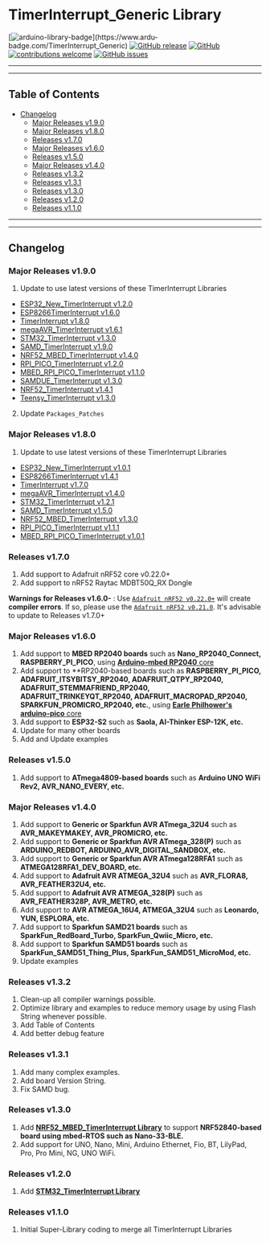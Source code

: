 # TimerInterrupt_Generic Library

[![arduino-library-badge](https://www.ardu-badge.com/badge/TimerInterrupt_Generic.svg?)](https://www.ardu-badge.com/TimerInterrupt_Generic)
[![GitHub release](https://img.shields.io/github/release/khoih-prog/TimerInterrupt_Generic.svg)](https://github.com/khoih-prog/TimerInterrupt_Generic/releases)
[![GitHub](https://img.shields.io/github/license/mashape/apistatus.svg)](https://github.com/khoih-prog/TimerInterrupt_Generic/blob/main/LICENSE)
[![contributions welcome](https://img.shields.io/badge/contributions-welcome-brightgreen.svg?style=flat)](#Contributing)
[![GitHub issues](https://img.shields.io/github/issues/khoih-prog/TimerInterrupt_Generic.svg)](http://github.com/khoih-prog/TimerInterrupt_Generic/issues)

---
---

## Table of Contents

* [Changelog](#changelog)
  * [Major Releases v1.9.0](#major-releases-v190)
  * [Major Releases v1.8.0](#major-releases-v180)
  * [Releases v1.7.0](#releases-v170)
  * [Major Releases v1.6.0](#major-releases-v160)
  * [Releases v1.5.0](#releases-v150)
  * [Major Releases v1.4.0](#major-releases-v140)
  * [Releases v1.3.2](#releases-v132)
  * [Releases v1.3.1](#releases-v131)
  * [Releases v1.3.0](#releases-v130)
  * [Releases v1.2.0](#releases-v120)
  * [Releases v1.1.0](#releases-v110)


---
---

## Changelog

### Major Releases v1.9.0

1. Update to use latest versions of these TimerInterrupt Libraries

  - [ESP32_New_TimerInterrupt v1.2.0](https://github.com/khoih-prog/ESP32_New_TimerInterrupt)
  - [ESP8266TimerInterrupt v1.6.0](https://github.com/khoih-prog/ESP8266TimerInterrupt)
  - [TimerInterrupt v1.8.0](https://github.com/khoih-prog/TimerInterrupt)
  - [megaAVR_TimerInterrupt v1.6.1](https://github.com/khoih-prog/megaAVR_TimerInterrupt)
  - [STM32_TimerInterrupt v1.3.0](https://github.com/khoih-prog/STM32_TimerInterrupt)
  - [SAMD_TimerInterrupt v1.9.0](https://github.com/khoih-prog/SAMD_TimerInterrupt)
  - [NRF52_MBED_TimerInterrupt v1.4.0](https://github.com/khoih-prog/NRF52_MBED_TimerInterrupt)
  - [RPI_PICO_TimerInterrupt v1.2.0](https://github.com/khoih-prog/RPI_PICO_TimerInterrupt)
  - [MBED_RPI_PICO_TimerInterrupt v1.1.0](https://github.com/khoih-prog/MBED_RPI_PICO_TimerInterrupt)
  - [SAMDUE_TimerInterrupt v1.3.0](https://github.com/khoih-prog/SAMDUE_TimerInterrupt)
  - [NRF52_TimerInterrupt v1.4.1](https://github.com/khoih-prog/NRF52_TimerInterrupt)
  - [Teensy_TimerInterrupt v1.3.0](https://github.com/khoih-prog/Teensy_TimerInterrupt)
2. Update `Packages_Patches`

### Major Releases v1.8.0

1. Update to use latest versions of these TimerInterrupt Libraries

  - [ESP32_New_TimerInterrupt v1.0.1](https://github.com/khoih-prog/ESP32_New_TimerInterrupt)
  - [ESP8266TimerInterrupt v1.4.1](https://github.com/khoih-prog/ESP8266TimerInterrupt)
  - [TimerInterrupt v1.7.0](https://github.com/khoih-prog/TimerInterrupt)
  - [megaAVR_TimerInterrupt v1.4.0](https://github.com/khoih-prog/megaAVR_TimerInterrupt)
  - [STM32_TimerInterrupt v1.2.1](https://github.com/khoih-prog/STM32_TimerInterrupt)
  - [SAMD_TimerInterrupt v1.5.0](https://github.com/khoih-prog/SAMD_TimerInterrupt)
  - [NRF52_MBED_TimerInterrupt v1.3.0](https://github.com/khoih-prog/NRF52_MBED_TimerInterrupt)
  - [RPI_PICO_TimerInterrupt v1.1.1](https://github.com/khoih-prog/RPI_PICO_TimerInterrupt)
  - [MBED_RPI_PICO_TimerInterrupt v1.0.1](https://github.com/khoih-prog/MBED_RPI_PICO_TimerInterrupt)
  
### Releases v1.7.0

1. Add support to Adafruit nRF52 core v0.22.0+
2. Add support to nRF52 Raytac MDBT50Q_RX Dongle

**Warnings for Releases v1.6.0-** : Use [`Adafruit nRF52 v0.22.0+`](https://github.com/adafruit/Adafruit_nRF52_Arduino/releases/tag/0.22.0) will create **compiler errors**. If so, please use the [`Adafruit nRF52 v0.21.0`](https://github.com/adafruit/Adafruit_nRF52_Arduino/releases/tag/0.21.0). It's advisable to update to Releases v1.7.0+

### Major Releases v1.6.0

1. Add support to **MBED RP2040 boards** such as **Nano_RP2040_Connect, RASPBERRY_PI_PICO**, using [**Arduino-mbed RP2040** core](https://github.com/arduino/ArduinoCore-mbed)
2. Add support to **RP2040-based boards such as **RASPBERRY_PI_PICO, ADAFRUIT_ITSYBITSY_RP2040, ADAFRUIT_QTPY_RP2040, ADAFRUIT_STEMMAFRIEND_RP2040, ADAFRUIT_TRINKEYQT_RP2040, ADAFRUIT_MACROPAD_RP2040, SPARKFUN_PROMICRO_RP2040, etc.**, using [**Earle Philhower's arduino-pico** core](https://github.com/earlephilhower/arduino-pico)
3. Add support to **ESP32-S2** such as **Saola, AI-Thinker ESP-12K, etc.**
4. Update for many other boards
5. Add and Update examples

### Releases v1.5.0

1. Add support to **ATmega4809-based boards** such as **Arduino UNO WiFi Rev2, AVR_NANO_EVERY, etc.**

### Major Releases v1.4.0

1. Add support to **Generic or Sparkfun AVR ATmega_32U4** such as **AVR_MAKEYMAKEY, AVR_PROMICRO, etc.**
2. Add support to **Generic or Sparkfun AVR ATmega_328(P)** such as **ARDUINO_REDBOT, ARDUINO_AVR_DIGITAL_SANDBOX, etc.**
3. Add support to **Generic or Sparkfun AVR ATmega128RFA1** such as **ATMEGA128RFA1_DEV_BOARD, etc.**
4. Add support to **Adafruit AVR ATMEGA_32U4** such as **AVR_FLORA8, AVR_FEATHER32U4, etc.**
5. Add support to **Adafruit AVR ATMEGA_328(P)** such as **AVR_FEATHER328P, AVR_METRO, etc.**
6. Add support to **AVR ATMEGA_16U4, ATMEGA_32U4** such as **Leonardo, YUN, ESPLORA, etc.**
7. Add support to **Sparkfun SAMD21 boards** such as **SparkFun_RedBoard_Turbo, SparkFun_Qwiic_Micro, etc.**
8. Add support to **Sparkfun SAMD51 boards** such as **SparkFun_SAMD51_Thing_Plus, SparkFun_SAMD51_MicroMod, etc.**
9. Update examples

### Releases v1.3.2

1. Clean-up all compiler warnings possible.
2. Optimize library and examples to reduce memory usage by using Flash String whenever possible.
3. Add Table of Contents
4. Add better debug feature

### Releases v1.3.1

1. Add many complex examples.
2. Add board Version String.
3. Fix SAMD bug.


### Releases v1.3.0

1. Add [**NRF52_MBED_TimerInterrupt Library**](https://github.com/khoih-prog/NRF52_MBED_TimerInterrupt) to support **NRF52840-based board using mbed-RTOS such as Nano-33-BLE.**
2. Add support for UNO, Nano, Mini, Arduino Ethernet, Fio, BT, LilyPad, Pro, Pro Mini, NG, UNO WiFi.


### Releases v1.2.0

1. Add [**STM32_TimerInterrupt Library**](https://github.com/khoih-prog/STM32_TimerInterrupt)

### Releases v1.1.0

1. Initial Super-Library coding to merge all TimerInterrupt Libraries
   


